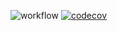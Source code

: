![workflow](https://github.com/tinyHui/python-serializable-dataclass/actions/workflows/pythonpackage.yaml/badge.svg) [![codecov](https://codecov.io/gh/tinyHui/python-serializable-dataclass/branch/main/graph/badge.svg?token=OXR3RZB0KN)](https://codecov.io/gh/tinyHui/python-serializable-dataclass)